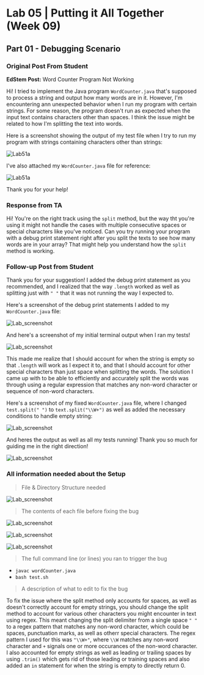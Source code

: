 # Lab 05 | Putting it All Together (Week 09)

## Part 01 - Debugging Scenario

### Original Post From Student 

**EdStem Post:** Word Counter Program Not Working

Hi! I tried to implement the Java program ```WordCounter.java``` that's supposed to process a string and output how many words are in it. However, I'm encountering ann unexpected behavior when I run my program with certain strings. For some reason, the program doesn't run as expected when the input text contains characters other than spaces. I think the issue might be related to how I'm splitting the text into words.

Here is a screenshot showing the output of my test file when I try to run my program with strings containing characters other than strings: 

![Lab51a](lab05_1a.png)

I've also attached my ```WordCounter.java``` file for reference:

![Lab51a](lab05_1b.png)

Thank you for your help!

### Response from TA

Hi! You're on the right track using the ```split``` method, but the way tht you're using it might not handle the cases with multiple consecutive spaces or special characters like you've noticed. Can you try running your program with a debug print statement right after you split the texts to see how many words are in your array? That might help you understand how the ```split``` method is working. 

### Follow-up Post from Student

Thank you for your suggestion! I added the debug print statement as you recommended, and I realized that the way ```.length``` worked as well as splitting just with ```" "``` that it was not running the way I expected to. 

Here's a screenshot of the debug print statements I added to my ```WordCounter.java``` file:

![Lab_screenshot](lab05_3a.png)

And here's a screenshot of my initial terminal output when I ran my tests!

![Lab_screenshot](lab05_3b.png)

This made me realize that I should account for when the string is empty so that ```.length``` will work as I expect it to, and that I should account for other special characters than just space when splitting the words. The solution I came up with to be able to efficiently and accurately split the words was through using a regular expression that matches any non-word character or sequence of non-word characters. 

Here's a screenshot of my fixed ```WordCounter.java``` file, where I changed ```test.split(" ")``` to ```text.split("\\W+")``` as well as added the necessary conditions to handle empty string:

![Lab_screenshot](lab05_3c.png)

And heres the output as well as all my tests running! Thank you so much for guiding me in the right direction!

![Lab_screenshot](lab05_3d.png)

### All information needed about the Setup

> File & Directory Structure needed

![Lab_screenshot](lab05_4a.png)

> The contents of each file before fixing the bug

![Lab_screenshot](lab05_4b.png)

![Lab_screenshot](lab05_4c.png)

![Lab_screenshot](lab05_4d.png)

> The full command line (or lines) you ran to trigger the bug
- ```javac wordCounter.java```
- ```bash test.sh```

> A description of what to edit to fix the bug

To fix the issue where the split method only accounts for spaces, as well as doesn't correctly account for empty strings, you should change the split method to account for various other characters you might encounter in text using regex. This meant changing the split delimiter from a single space ```" "``` to a regex pattern that matches any non-word character, which could be spaces, punctuation marks, as well as otherr special characters. The regex pattern I used for this was ```"\\W+"```, where ```\\W``` matches any non-word character and ```+``` signals one or more occurances of the non-word character. I also accounted for empty strings as well as leading or trailing spaces by using ```.trim()``` which gets rid of those leading or training spaces and also added an ```in``` statement for when the string is empty to directly return 0. 

